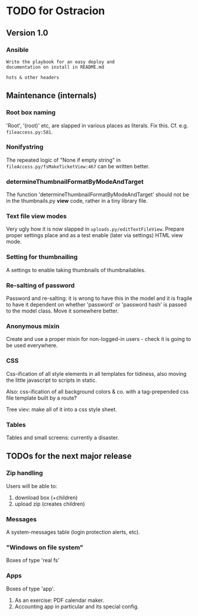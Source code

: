 # TODO for Ostracion

## Version 1.0

### Ansible

    Write the playbook for an easy deploy and
    documentation on install in README.md

    hsts & other headers

## Maintenance (internals)

### Root box naming

'Root', '(root)' etc, are slapped in various places as literals.
Fix this. Cf. e.g. `fileaccess.py:581`.

### Nonifystring

The repeated logic of "None if empty string" in
`fileAccess.py/fsMakeTicketView:467`
can be written better.

### determineThumbnailFormatByModeAndTarget

The function 'determineThumbnailFormatByModeAndTarget' should not be in
the thumbnails.py **view** code, rather in a tiny library file.

### Text file view modes

Very ugly how it is now slapped in `uploads.py/editTextFileView`.
Prepare proper settings place and as a test enable
(later via settings) HTML view mode.

### Setting for thumbnailing

A settings to enable taking thumbnails of thumbnailables.

### Re-salting of password

Password and re-salting: it is wrong to have this in the model and
it is fragile to have it dependent on whether 'password' or 'password hash'
is passed to the model class. Move it somewhere better.

### Anonymous mixin

Create and use a proper mixin for non-logged-in users - check it is
going to be used everywhere.

### CSS

Css-ification of all style elements in all templates for tidiness,
also moving the little javascript to scripts in static.

Also: css-ification of all background colors & co. with
a tag-prepended css file template built by a route?

Tree viev: make all of it into a css style sheet.

### Tables

Tables and small screens: currently a disaster.




## TODOs for the next major release

### Zip handling

Users will be able to:

1. download box (+children)
2. upload zip (creates children)

### Messages

A system-messages table (login protection alerts, etc).

### "Windows on file system"

Boxes of type 'real fs'

### Apps

Boxes of type 'app'.

1. As an exercise: PDF calendar maker.
2. Accounting app in particular and its special config.
